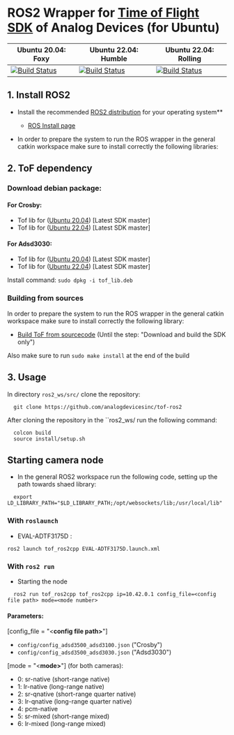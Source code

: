 # ROS2 Wrapper for [Time of Flight SDK](https://github.com/analogdevicesinc/ToF) of Analog Devices (for Ubuntu)

|  Ubuntu 20.04: Foxy |  Ubuntu 22.04: Humble | Ubuntu 22.04: Rolling  |
|---|---|---|
| [![Build Status](https://dev.azure.com/AnalogDevices/ToF/_apis/build/status%2Fanalogdevicesinc.tof-ros2?branchName=main&jobName=Job&configuration=Job%20ubuntu_20_04_foxy)](https://dev.azure.com/AnalogDevices/ToF/_build/latest?definitionId=46&branchName=main)  |  [![Build Status](https://dev.azure.com/AnalogDevices/ToF/_apis/build/status%2Fanalogdevicesinc.tof-ros2?branchName=main&jobName=Job&configuration=Job%20ubuntu_22_04_humble)](https://dev.azure.com/AnalogDevices/ToF/_build/latest?definitionId=46&branchName=main)  |  [![Build Status](https://dev.azure.com/AnalogDevices/ToF/_apis/build/status%2Fanalogdevicesinc.tof-ros2?branchName=main&jobName=Job&configuration=Job%20ubuntu_22_04_rolling)](https://dev.azure.com/AnalogDevices/ToF/_build/latest?definitionId=46&branchName=main) |

## 1. Install ROS2

- Install the recommended [ROS2 distribution](https://docs.ros.org/en/rolling/Releases.html) for your operating system**
  - [ROS Install page](https://docs.ros.org/en/foxy/Installation.html)

- In order to prepare the system to run the ROS wrapper in the general catkin workspace make sure to install correctly the following libraries:

## 2. ToF dependency
### Download debian package:
#### For Crosby:
* Tof lib for ([Ubuntu 20.04](https://swdownloads.analog.com/cse/aditof/tof_deb_pkg/crosby/out_ubuntu20/tof_lib.deb)) [Latest SDK master]
* Tof lib for ([Ubuntu 22.04](https://swdownloads.analog.com/cse/aditof/tof_deb_pkg/crosby/out_ubuntu22/tof_lib.deb)) [Latest SDK master]

#### For Adsd3030:
* Tof lib for ([Ubuntu 20.04](https://swdownloads.analog.com/cse/aditof/tof_deb_pkg/adsd3030/out_ubuntu20/tof_lib.deb)) [Latest SDK master]
* Tof lib for ([Ubuntu 22.04](https://swdownloads.analog.com/cse/aditof/tof_deb_pkg/adsd3030/out_ubuntu22/tof_lib.deb)) [Latest SDK master]

Install command: ```sudo dpkg -i tof_lib.deb```
### Building from sources
In order to prepare the system to run the ROS wrapper in the general catkin workspace make sure to install correctly the following library:

- [Build ToF from sourcecode](https://github.com/analogdevicesinc/ToF/blob/master/doc/itof/linux_build_instructions.md) (Until the step: "Download and build the SDK only")

Also make sure to run ```sudo make install``` at the end of the build

## 3. Usage

In directory ```ros2_ws/src/``` clone the repository:

```console
  git clone https://github.com/analogdevicesinc/tof-ros2
```

After cloning the repository in the ``ros2_ws/ run the following command:
 
```console
  colcon build
  source install/setup.sh
```

## Starting camera node
- In the general ROS2 workspace run the following code, setting up the path towards shaed library:

```console
  export LD_LIBRARY_PATH="$LD_LIBRARY_PATH;/opt/websockets/lib;/usr/local/lib"
```
### With ```roslaunch```

* EVAL-ADTF3175D : 
```console
ros2 launch tof_ros2cpp EVAL-ADTF3175D.launch.xml
```

### With ```ros2 run```

- Starting the node
```console
  ros2 run tof_ros2cpp tof_ros2cpp ip=10.42.0.1 config_file=<config file path> mode=<mode number>
```

#### Parameters:
 [config_file = "<<b>config file path></b>"]
* ```config/config_adsd3500_adsd3100.json``` ("Crosby")
* ```config/config_adsd3500_adsd3030.json``` ("Adsd3030")


 [mode = "<<b>mode></b>"] (for both cameras):
 * 0: sr-native (short-range native)
 * 1: lr-native (long-range native)
 * 2: sr-qnative (short-range quarter native)
 * 3: lr-qnative (long-range quarter native)
 * 4: pcm-native 
 * 5: sr-mixed (short-range mixed)
 * 6: lr-mixed (long-range mixed)

